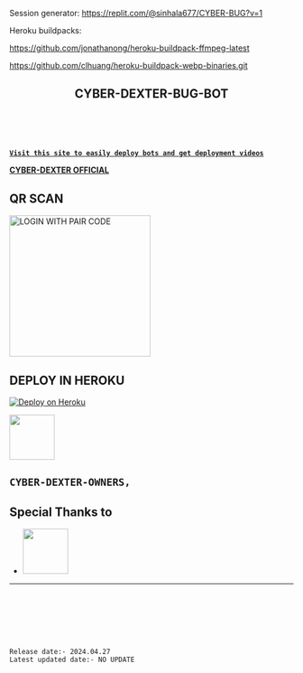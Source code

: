 Session generator: https://replit.com/@sinhala677/CYBER-BUG?v=1

Heroku buildpacks:

https://github.com/jonathanong/heroku-buildpack-ffmpeg-latest

https://github.com/clhuang/heroku-buildpack-webp-binaries.git



## <p align="center">CYBER-DEXTER-BUG-BOT
<br>
<br>
<br>


 **[`Visit this site to easily deploy bots and get deployment videos`](tiktok.com/@_cyber_hr_king)**


**[CYBER-DEXTER OFFICIAL](https://youtube.com/@CYBERDEXTERTOOL?si=NsWb47_f3g5t7hoH)**
<br>

  
## QR SCAN

</P>
<a href="https://replit.com/@sinhala677/CYBER-BUG?v=1"><img src="https://img.shields.io/badge/LOGIN%20WITH-QR%20CODE-black" alt="LOGIN WITH PAIR CODE" width="250"></a>


## DEPLOY IN HEROKU

 [![Deploy on Heroku](https://www.herokucdn.com/deploy/button.svg)](https://dashboard.heroku.com/new?template=https://github.com/darkewing/DARK-EWING)

   </details>
   

 <a href="tiktok.com/@_cyber_hr_king/"><img src="https://telegra.ph/file/297c5ebf88e2793b0f256.jpg" width=80 height=80></a>   

## **`CYBER-DEXTER-OWNERS,`**


## Special Thanks to
* <a href="https://youtube.com/@CYBERDEXTERTOOL?si=NsWb47_f3g5t7hoH"><img src="https://telegra.ph/file/297c5ebf88e2793b0f256.jpg" width=80 height=80></a> 
---

<br>
<br>
<br>
<br>
<br>






`Release date:- 2024.04.27`
<br>
`Latest updated date:- NO UPDATE`
